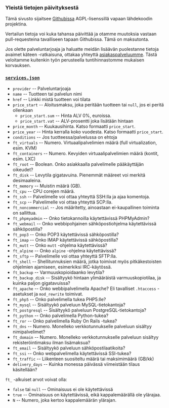 ### Yleistä tietojen päivityksestä

Tämä sivusto sijaitsee [Githubissa](https://github.com/sendanor/hostingvertailu.info) AGPL-lisenssillä vapaan lähdekoodin projektina.

Vertailun tietoja voi kuka tahansa päivittää ja otamme muutoksia vastaan pull-requesteina tavalliseen tapaan Githubissa. Tämä on maksutonta.

Jos olette palveluntarjoaja ja haluatte meidän lisäävän puolestanne tietoja avaimet käteen -ratkaisuna, ottakaa yhteyttä 
[asiakaspalveluumme](https://ohjelmistoarkkitehti.fi/). Tästä veloitamme kuitenkin työn perusteella tuntihinnastomme 
mukaisen korvauksen.

### [`services.json`](https://github.com/sendanor/hostingvertailu.info/blob/master/docs/_data/services.json)

 * `provider` -- Palveluntarjoaja
 * `name` -- Tuotteen tai palvelun nimi
 * `href` -- Linkki mistä tuotteen voi tilata
 * `price_start` -- Aloitusmaksu, joka peritään tuotteen tai `null`, jos ei peritä ollenkaan
   * `price_start.sum` -- Hinta ALV 0%, euroissa.
   * `price_start.vat` -- ALV-prosentti joka lisätään hintaan
 * `price_month` -- Kuukausihinta. Katso formaatti `price_start`.
 * `price_year` -- Hinta kerralla koko vuodesta. Katso formaatti `price_start`.
 * `conditions` -- Jos tuotteessa/palvelussa on ehtoja
 * `ft_virtuals` -- Numero. Virtuaalipalvelimien määrä (full virtualization, esim. KVM)
 * `ft_containers` -- Numero. Kevyiden virtuaalipalvelimien määrä (kontit, esim. LXC)
 * `ft_root` -- Boolean. Onko asiakkaalla palvelimelle pääkäyttäjän oikeudet?
 * `ft_disk` -- Levytila gigatavuina. Pienemmät määreet voi merkitä desimaaleina.
 * `ft_memory` -- Muistin määrä (GB).
 * `ft_cpu` -- CPU corejen määrä.
 * `ft_ssh` -- Palvelimelle voi ottaa yhteyttä SSH:lla ja ajaa komentoja.
 * `ft_scp` -- Palvelimelle voi ottaa yhteyttä SCP:lla.
 * `ft_noncommercial` -- Jos määritetty, ainoastaan ei-kaupallinen toiminta on sallittua.
 * `ft_phpmyadmin` -- Onko tietokannoilla käytettävissä PHPMyAdmin?
 * `ft_webmail` -- Onko webbipohjainen sähköpostiohjelma käytettävissä sähköpostilla?
 * `ft_pop3` -- Onko POP3 käytettävissä sähköpostilla?
 * `ft_imap` -- Onko IMAP käytettävissä sähköpostilla?
 * `ft_mutt` -- Onko `mutt` -ohjelma käytettävissä?
 * `ft_alpine` -- Onko `alpine` -ohjelma käytettävissä?
 * `ft_sftp` -- Palvelimelle voi ottaa yhteyttä SFTP:lla.
 * `ft_shell` -- Shellitunnuksien määrä, jotka toimivat myös pitkäkestoisten ohjelmien ajamiseen, esimerkiksi IRC-käytössä.
 * `ft_backup` -- Varmuuskopioidaanko levytila?
 * `ft_backup_disk` -- Sisältyykö hintaan ylimääräistä varmuuskopiotilaa, ja kuinka paljon gigatavuissa?
 * `ft_apache` -- Onko webbipalvelimella Apache? Eli tavalliset `.htaccess` -asetukset ja `mod_rewrite` toimivat.
 * `ft_php5` -- Onko palvelimella tukea PHP5:lle?
 * `ft_mysql` -- Sisältyykö palveluun MySQL-tietokantoja?
 * `ft_postgresql` -- Sisältyykö palveluun PostgreSQL-tietokantoja?
 * `ft_python` -- Onko palvelimella Python-tukea?
 * `ft_ror` -- Onko palvelimella Ruby On Rails -tukea?
 * `ft_dns` -- Numero. Monelleko verkkotunnukselle palveluun sisältyy nimipalvelimet?
 * `ft_domain` -- Numero. Monelleko verkkotunnukselle palveluun sisältyy rekisteröintimaksu ilman lisämaksua?
 * `ft_email` -- Sisältyykö palveluun sähköpostilaatikoita?
 * `ft_ssi` -- Onko webpalvelimella käytettävissä SSI-tukea?
 * `ft_traffic` -- Liikenteen suositeltu määrä tai maksimimäärä (GB/kk)
 * `delivery_days` -- Kuinka monessa päivässä viimeistään tilaus käsitellään?
 
`ft_` -alkuiset arvot voivat olla: 

 * `false` tai `null` -- Ominaisuus ei ole käytettävissä
 * `true` -- Ominaisuus on käytettävissä, eikä kappalemäärällä ole ylärajaa.
 * `N` -- Numero, joka kertoo kappalemäärän ylärajan.
